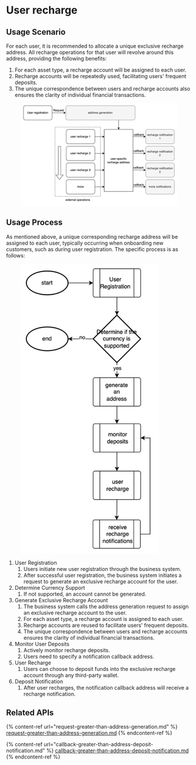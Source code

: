 # User recharge

## Usage Scenario <a href="#vijj-1704960516492" id="vijj-1704960516492"></a>

For each user, it is recommended to allocate a unique exclusive recharge address. All recharge operations for that user will revolve around this address, providing the following benefits:

1. For each asset type, a recharge account will be assigned to each user.
2. Recharge accounts will be repeatedly used, facilitating users' frequent deposits.
3. The unique correspondence between users and recharge accounts also ensures the clarity of individual financial transactions.

<figure><img src="../../.gitbook/assets/image (6).png" alt=""><figcaption></figcaption></figure>

## Usage Process <a href="#yf8b-1704960516492" id="yf8b-1704960516492"></a>

As mentioned above, a unique corresponding recharge address will be assigned to each user, typically occurring when onboarding new customers, such as during user registration. The specific process is as follows:

<figure><img src="../../.gitbook/assets/image (7).png" alt="" width="375"><figcaption></figcaption></figure>

1. User Registration
   1. Users initiate new user registration through the business system.
   2. After successful user registration, the business system initiates a request to generate an exclusive recharge account for the user.
2. Determine Currency Support
   1. If not supported, an account cannot be generated.
3. Generate Exclusive Recharge Account
   1. The business system calls the address generation request to assign an exclusive recharge account to the user.
   2. For each asset type, a recharge account is assigned to each user.
   3. Recharge accounts are reused to facilitate users' frequent deposits.
   4. The unique correspondence between users and recharge accounts ensures the clarity of individual financial transactions.
4. Monitor User Deposits
   1. Actively monitor recharge deposits.
   2. Users need to specify a notification callback address.
5. User Recharge
   1. Users can choose to deposit funds into the exclusive recharge account through any third-party wallet.
6. Deposit Notification
   1. After user recharges, the notification callback address will receive a recharge notification.

## Related APIs <a href="#yf8b-1704960516492" id="yf8b-1704960516492"></a>

{% content-ref url="request-greater-than-address-generation.md" %}
[request-greater-than-address-generation.md](request-greater-than-address-generation.md)
{% endcontent-ref %}

{% content-ref url="callback-greater-than-address-deposit-notification.md" %}
[callback-greater-than-address-deposit-notification.md](callback-greater-than-address-deposit-notification.md)
{% endcontent-ref %}
